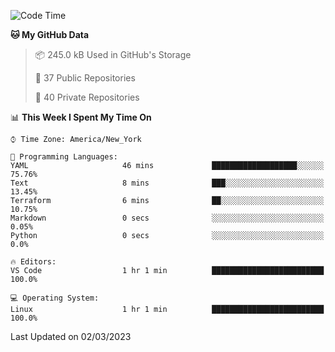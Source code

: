 <!--START_SECTION:waka-->
![Code Time](http://img.shields.io/badge/Code%20Time-131%20hrs%203%20mins-blue)

**🐱 My GitHub Data** 

> 📦 245.0 kB Used in GitHub's Storage 
 > 
> 📜 37 Public Repositories 
 > 
> 🔑 40 Private Repositories  
 > 
📊 **This Week I Spent My Time On** 

```text
⌚︎ Time Zone: America/New_York

💬 Programming Languages: 
YAML                     46 mins             ███████████████████░░░░░░   75.76% 
Text                     8 mins              ███░░░░░░░░░░░░░░░░░░░░░░   13.45% 
Terraform                6 mins              ██░░░░░░░░░░░░░░░░░░░░░░░   10.75% 
Markdown                 0 secs              ░░░░░░░░░░░░░░░░░░░░░░░░░   0.05% 
Python                   0 secs              ░░░░░░░░░░░░░░░░░░░░░░░░░   0.0%

🔥 Editors: 
VS Code                  1 hr 1 min          █████████████████████████   100.0%

💻 Operating System: 
Linux                    1 hr 1 min          █████████████████████████   100.0%

```


 Last Updated on 02/03/2023
<!--END_SECTION:waka-->